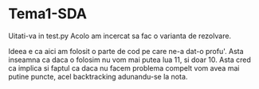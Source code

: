 # Tema1-SDA

Uitati-va in test.py
Acolo am incercat sa fac o varianta de rezolvare.

Ideea e ca aici am folosit o parte de cod pe care ne-a dat-o profu'. Asta inseamna ca daca o folosim nu vom mai putea lua 11, si doar 10.
Asta cred ca implica si faptul ca daca nu facem problema compelt vom avea mai putine puncte, acel backtracking adunandu-se la nota.
